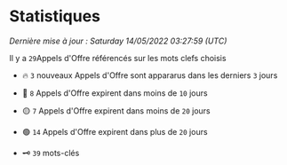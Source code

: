 # Statistiques


_Dernière mise à jour : Saturday 14/05/2022 03:27:59 (UTC)_ 

Il y a `29`Appels d'Offre référencés sur les mots clefs choisis

- 🔥 `3` nouveaux Appels d'Offre sont appararus dans les derniers `3` jours
- 🔴  `8` Appels d'Offre expirent dans moins de `10` jours
- 🟡  `7` Appels d'Offre expirent dans moins de `20` jours
- 🟢  `14` Appels d'Offre expirent dans plus de `20` jours

- 🗝 `39` mots-clés